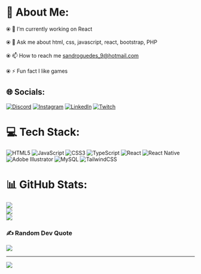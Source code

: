 # 💫 About Me:
⦿ 🔭 I’m currently working on React<br><br>⦿ 💬 Ask me about html, css, javascript, react, bootstrap, PHP<br><br>⦿ 📫 How to reach me sandroguedes_9@hotmail.com<br><br>⦿ ⚡ Fun fact I like games


## 🌐 Socials:
[![Discord](https://img.shields.io/badge/Discord-%237289DA.svg?logo=discord&logoColor=white)](https://discord.gg/sandrohenr1) [![Instagram](https://img.shields.io/badge/Instagram-%23E4405F.svg?logo=Instagram&logoColor=white)](https://www.instagram.com/sandrohenr1/) [![LinkedIn](https://img.shields.io/badge/LinkedIn-%230077B5.svg?logo=linkedin&logoColor=white)](https://www.linkedin.com/in/sandro-guedes-567302214/) [![Twitch](https://img.shields.io/badge/Twitch-%239146FF.svg?logo=Twitch&logoColor=white)](https://www.twitch.tv/sandrohg) 

# 💻 Tech Stack:
![HTML5](https://img.shields.io/badge/html5-%23E34F26.svg?style=for-the-badge&logo=html5&logoColor=white) ![JavaScript](https://img.shields.io/badge/javascript-%23323330.svg?style=for-the-badge&logo=javascript&logoColor=%23F7DF1E) ![CSS3](https://img.shields.io/badge/css3-%231572B6.svg?style=for-the-badge&logo=css3&logoColor=white) ![TypeScript](https://img.shields.io/badge/typescript-%23007ACC.svg?style=for-the-badge&logo=typescript&logoColor=white) ![React](https://img.shields.io/badge/react-%2320232a.svg?style=for-the-badge&logo=react&logoColor=%2361DAFB) ![React Native](https://img.shields.io/badge/react_native-%2320232a.svg?style=for-the-badge&logo=react&logoColor=%2361DAFB) ![Adobe Illustrator](https://img.shields.io/badge/adobe%20illustrator-%23FF9A00.svg?style=for-the-badge&logo=adobe%20illustrator&logoColor=white) ![MySQL](https://img.shields.io/badge/mysql-%2300000f.svg?style=for-the-badge&logo=mysql&logoColor=white) ![TailwindCSS](https://img.shields.io/badge/tailwindcss-%2338B2AC.svg?style=for-the-badge&logo=tailwind-css&logoColor=white)
# 📊 GitHub Stats:
![](https://github-readme-stats.vercel.app/api?username=D3STEr01&theme=midnight-purple&hide_border=false&include_all_commits=true&count_private=true)<br/>
![](https://github-readme-streak-stats.herokuapp.com/?user=D3STEr01&theme=midnight-purple&hide_border=false)<br/>
![](https://github-readme-stats.vercel.app/api/top-langs/?username=D3STEr01&theme=midnight-purple&hide_border=false&include_all_commits=true&count_private=true&layout=compact)

### ✍️ Random Dev Quote
![](https://quotes-github-readme.vercel.app/api?type=horizontal&theme=tokyonight)

---
[![](https://visitcount.itsvg.in/api?id=D3STEr01&icon=5&color=6)](https://visitcount.itsvg.in)
